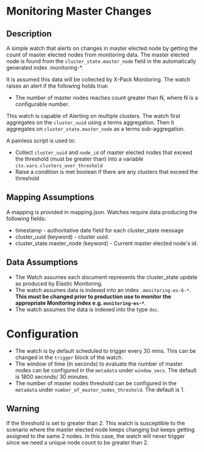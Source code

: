 # Monitoring Master Changes 

## Description

A simple watch that alerts on changes in master elected node by getting the count of master elected nodes from monitoring data. The master elected node is found from the `cluster_state.master_node` field in the automatically generated index .monitoring-*.

It is assumed this data will be collected by X-Pack Monitoring.  The watch raises an alert if the following holds true:

* The number of master nodes reaches count greater than N, where N is a configurable number.

This watch is capable of Alerting on multiple clusters.  The watch first aggregates on the `cluster_uuid` using a terms aggregation. Then it aggregates on `cluster_state.master_node` as a terms sub-aggregation.

A painless script is used to:

* Collect `cluster_uuid` and `node_id` of master elected nodes that exceed the threshold  (must be greater than) into a variable `ctx.vars.clusters_over_threshold`
* Raise a condition is met boolean if there are any clusters that exceed the threshold

## Mapping Assumptions

A mapping is provided in mapping.json.  Watches require data producing the following fields:

* timestamp - authoritative date field for each cluster_state message
* cluster_uuid (keyword) - cluster uuid.
* cluster_state.master_node (keyword) - Current master elected node's id.

## Data Assumptions

* The Watch assumes each document represents the cluster_state update as produced by Elastic Monitoring.
* The watch assumes data is indexed into an index `.monitoring-es-6-*`.
**This must be changed prior to production use to monitor the appropriate Monitoring index e.g. `monitoring-es-*`**.
* The watch assumes the data is indexed into the type `doc`.

# Configuration

* The watch is by default scheduled to trigger every 30 mins. This can be changed in the `trigger` block of the watch.  
* The window of time (in seconds) to evaluate the number of master nodes can be configured in the `metadata` under `window_secs`. The default is 1800 seconds/ 30 minutes.
* The number of master nodes threshold can be configured in the `metadata` under `number_of_master_nodes_threshold`. The default is 1.

## Warning

If the threshold is set to greater than 2. This watch is susceptible to the scenario where the master elected node keeps changing but keeps getting assigned to the same 2 nodes. In this case, the watch will never trigger since we need a unique node count to be greater than 2.